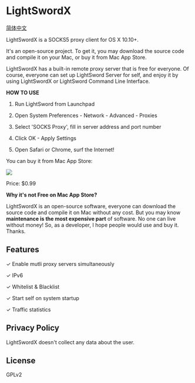 # LightSwordX

[简体中文](./README_zh.md)

LightSwordX is a SOCKS5 proxy client for OS X 10.10+.

It's an open-source project. To get it, you may download the source code and compile it on your Mac, or buy it from Mac App Store.   

LightSwordX has a built-in remote proxy server that is free for everyone. Of course, everyone can set up LightSword Server for self, and enjoy it by using LightSwordX or LightSword Command Line Interface.

**HOW TO USE**

1. Run LightSword from Launchpad

2. Open System Preferences - Network - Advanced - Proxies

3. Select 'SOCKS Proxy', fill in server address and port number

4. Click OK - Apply Settings

5. Open Safari or Chrome, surf the Internet! 

You can buy it from Mac App Store:

[<img src="https://devimages.apple.com.edgekey.net/app-store/marketing/guidelines/mac/images/badge-download-on-the-mac-app-store.svg">](https://itunes.apple.com/us/app/lightswordx/id1071607364?ls=1&mt=12)

Price: $0.99

**Why it's not Free on Mac App Store?**

LightSwordX is an open-source software, everyone can download the source code and compile it on Mac without any cost. But you may know **maintenance is the most expensive part** of software. No one can live without money! So, as a developer, I hope people would use and buy it. Thanks.

Features
---

✓ Enable mutli proxy servers simultaneously

✓ IPv6

✓ Whitelist & Blacklist

✓ Start self on system startup

✓ Traffic statistics

Privacy Policy
---

LightSwordX doesn't collect any data about the user.

License
---

GPLv2